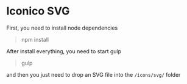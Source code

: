 # Iconico SVG

First, you need to install node dependencies

> npm install

After install everything, you need to start gulp

> gulp

and then you just need to drop an SVG file into the `/icons/svg/` folder
